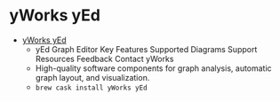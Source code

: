 # yWorks yEd
- [yWorks yEd](https://www.yworks.com/products/yed)
  -  yEd Graph Editor Key Features Supported Diagrams Support Resources Feedback Contact yWorks
  - High-quality software components for graph analysis, automatic graph layout, and visualization.
  - `brew cask install yWorks yEd`
